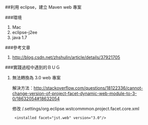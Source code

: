 ##利用 eclipse，建立 Maven web 專案

###環境
1. Mac
2. eclipse-j2ee
3. java 1.7

###參考文章

1. http://blog.csdn.net/zhshulin/article/details/37921705


###實踐過程中遇到的ＢＵＧ

1. 無法轉換為 3.0 web 專案

	解決方法：http://stackoverflow.com/questions/18122336/cannot-change-version-of-project-facet-dynamic-web-module-to-3-0/18632054#18632054

	修改 <project>/.settings/org.eclipse.wstcommmon.project.facet.core.xml


	 	<installed facet="jst.web" version="3.0"/>




